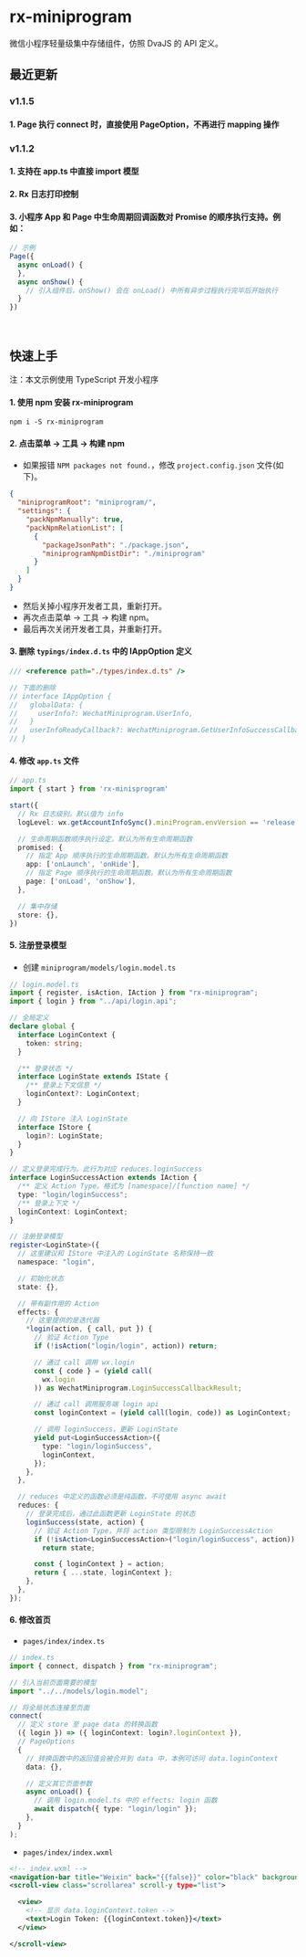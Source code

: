 # rx-miniprogram

微信小程序轻量级集中存储组件，仿照 DvaJS 的 API 定义。

## 最近更新

### v1.1.5
#### 1. Page 执行 connect 时，直接使用 PageOption，不再进行 mapping 操作

### v1.1.2
#### 1. 支持在 app.ts 中直接 import 模型
#### 2. Rx 日志打印控制
#### 3. 小程序 App 和 Page 中生命周期回调函数对 Promise 的顺序执行支持。例如：
```js
// 示例
Page({
  async onLoad() {
  },
  async onShow() {
    // 引入组件后，onShow() 会在 onLoad() 中所有异步过程执行完毕后开始执行
  }
})
```
<br>

## 快速上手

注：本文示例使用 TypeScript 开发小程序

#### 1. 使用 npm 安装 rx-miniprogram

```
npm i -S rx-miniprogram
```

#### 2. 点击菜单 -> 工具 -> 构建 npm

- 如果报错 `NPM packages not found.`，修改 `project.config.json` 文件(如下)。

```json
{
  "miniprogramRoot": "miniprogram/",
  "settings": {
    "packNpmManually": true,
    "packNpmRelationList": [
      {
        "packageJsonPath": "./package.json",
        "miniprogramNpmDistDir": "./miniprogram"
      }
    ]
  }
}
```

- 然后关掉小程序开发者工具，重新打开。
- 再次点击菜单 -> 工具 -> 构建 npm。
- 最后再次关闭开发者工具，并重新打开。

#### 3. 删除 `typings/index.d.ts` 中的 IAppOption 定义

```typescript
/// <reference path="./types/index.d.ts" />

// 下面的删除
// interface IAppOption {
//   globalData: {
//     userInfo?: WechatMiniprogram.UserInfo,
//   }
//   userInfoReadyCallback?: WechatMiniprogram.GetUserInfoSuccessCallback,
// }
```

#### 4. 修改 `app.ts` 文件

```typescript
// app.ts
import { start } from 'rx-minisprogram'

start({
  // Rx 日志级别。默认值为 info
  logLevel: wx.getAccountInfoSync().miniProgram.envVersion == 'release' ? 'off' : 'debug',

  // 生命周期函数顺序执行设定。默认为所有生命周期函数
  promised: {
    // 指定 App 顺序执行的生命周期函数。默认为所有生命周期函数
    app: ['onLaunch', 'onHide'],
    // 指定 Page 顺序执行的生命周期函数。默认为所有生命周期函数
    page: ['onLoad', 'onShow'],
  },

  // 集中存储
  store: {},
})
```
#### 5. 注册登录模型

- 创建 `miniprogram/models/login.model.ts`

```typescript
// login.model.ts
import { register, isAction, IAction } from "rx-miniprogram";
import { login } from "../api/login.api";

// 全局定义
declare global {
  interface LoginContext {
    token: string;
  }

  /** 登录状态 */
  interface LoginState extends IState {
    /** 登录上下文信息 */
    loginContext?: LoginContext;
  }

  // 向 IStore 注入 LoginState
  interface IStore {
    login?: LoginState;
  }
}

// 定义登录完成行为。此行为对应 reduces.loginSuccess
interface LoginSuccessAction extends IAction {
  /** 定义 Action Type。格式为 [namespace]/[function name] */
  type: "login/loginSuccess";
  /** 登录上下文 */
  loginContext: LoginContext;
}

// 注册登录模型
register<LoginState>({
  // 这里建议和 IStore 中注入的 LoginState 名称保持一致
  namespace: "login",

  // 初始化状态
  state: {},

  // 带有副作用的 Action
  effects: {
    // 这里提供的是迭代器
    *login(action, { call, put }) {
      // 验证 Action Type
      if (!isAction("login/login", action)) return;

      // 通过 call 调用 wx.login
      const { code } = (yield call(
        wx.login
      )) as WechatMiniprogram.LoginSuccessCallbackResult;

      // 通过 call 调用服务端 login api
      const loginContext = (yield call(login, code)) as LoginContext;

      // 调用 loginSuccess，更新 LoginState
      yield put<LoginSuccessAction>({
        type: "login/loginSuccess",
        loginContext,
      });
    },
  },

  // reduces 中定义的函数必须是纯函数，不可使用 async await
  reduces: {
    // 登录完成后，通过此函数更新 LoginState 的状态
    loginSuccess(state, action) {
      // 验证 Action Type，并将 action 类型限制为 LoginSuccessAction
      if (!isAction<LoginSuccessAction>("login/loginSuccess", action))
        return state;

      const { loginContext } = action;
      return { ...state, loginContext };
    },
  },
});
```

#### 6. 修改首页

- `pages/index/index.ts`

```typescript
// index.ts
import { connect, dispatch } from "rx-miniprogram";

// 引入当前页面需要的模型
import "../../models/login.model";

// 将全局状态连接至页面
connect(
  // 定义 store 至 page data 的转换函数
  ({ login }) => ({ loginContext: login?.loginContext }),
  // PageOptions
  {
    // 转换函数中的返回值会被合并到 data 中，本例可访问 data.loginContext
    data: {},

    // 定义其它页面参数
    async onLoad() {
      // 调用 login.model.ts 中的 effects: login 函数
      await dispatch({ type: "login/login" });
    },
  }
);
```

- `pages/index/index.wxml`

```xml
<!-- index.wxml -->
<navigation-bar title="Weixin" back="{{false}}" color="black" background="#FFF"></navigation-bar>
<scroll-view class="scrollarea" scroll-y type="list">

  <view>
    <!-- 显示 data.loginContext.token -->
    <text>Login Token: {{loginContext.token}}</text>
  </view>

</scroll-view>
```
